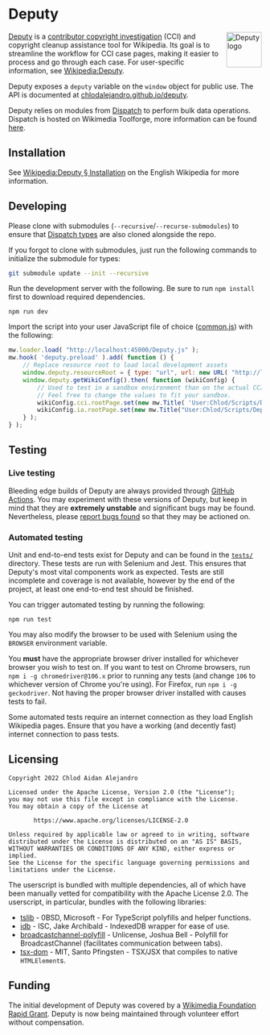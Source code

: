 # Deputy

<img align="right" width="70" height="70" alt="Deputy logo" src="https://upload.wikimedia.org/wikipedia/commons/2/2b/Deputy_logo.svg">

[Deputy](https://w.wiki/7NWR) is
a [contributor copyright investigation](https://en.wikipedia.org/wiki/Wikipedia:Contributor_copyright_investigations) (CCI) and copyright cleanup assistance tool for Wikipedia. Its goal is to streamline the workflow for CCI case pages, making it easier to
process and go through each case. For user-specific information, see [Wikipedia:Deputy](https://en.wikipedia.org/wiki/Wikipedia:Deputy).

Deputy exposes a `deputy` variable on the `window` object for public use. The API is documented
at [chlodalejandro.github.io/deputy](https://chlodalejandro.github.io/deputy/classes/Deputy.html).

Deputy relies on modules from [Dispatch](https://github.com/ChlodAlejandro/deputy-dispatch) to
perform bulk data operations. Dispatch is hosted on Wikimedia Toolforge, more information can be
found [here](https://github.com/ChlodAlejandro/deputy-dispatch#README).

## Installation
See [Wikipedia:Deputy § Installation](https://en.wikipedia.org/wiki/Wikipedia:Deputy#Installation) on the English Wikipedia for more information.

## Developing

Please clone with submodules (`--recursive`/`--recurse-submodules`) to ensure that
[Dispatch types](https://github.com/ChlodAlejandro/deputy-dispatch-types)
are also cloned alongside the repo.

If you forgot to clone with submodules, just run the following commands to
initialize the submodule for types:
```bash
git submodule update --init --recursive
```

Run the development server with the following. Be sure to run `npm install` first to download required dependencies.

```shell
npm run dev
```

Import the script into your user JavaScript file of
choice ([common.js](https://en.wikipedia.org/wiki/Special:MyPage/common.js)) with the following:

```js
mw.loader.load( "http://localhost:45000/Deputy.js" );
mw.hook( 'deputy.preload' ).add( function () {
	// Replace resource root to load local development assets
	window.deputy.resourceRoot = { type: "url", url: new URL( "http://localhost:45000/" ) };
	window.deputy.getWikiConfig().then( function (wikiConfig) {
		// Used to test in a sandbox environment than on the actual CCI pagespace.
		// Feel free to change the values to fit your sandbox.
		wikiConfig.cci.rootPage.set(new mw.Title( 'User:Chlod/Scripts/Deputy/tests' ));
		wikiConfig.ia.rootPage.set(new mw.Title("User:Chlod/Scripts/Deputy/tests/Problems"));
	} );
} );
```

## Testing

### Live testing

Bleeding edge builds of Deputy are always provided through [GitHub Actions](https://github.com/ChlodAlejandro/deputy/actions). You may experiment with these versions of Deputy, but keep in mind that they are **extremely unstable**
and significant bugs may be found. Nevertheless,
please [report bugs found](https://github.com/ChlodAlejandro/deputy/issues) so that they may be actioned on.

### Automated testing

Unit and end-to-end tests exist for Deputy and can be found in the [`tests/`](tests) directory. These tests are run with
Selenium and Jest. This ensures that Deputy's most vital components work as expected. Tests are still incomplete and
coverage is not available, however by the end of the project, at least one end-to-end test should be finished.

You can trigger automated testing by running the following:

```shell
npm run test
```

You may also modify the browser to be used with Selenium using the `BROWSER` environment variable.

You **must** have the appropriate browser driver installed for whichever browser you wish to test on. If you want to test on Chrome browsers, run `npm i -g chromedriver@106.x` prior to running any tests (and change `106` to whichever version of Chrome you're using). For Firefox, run `npm i -g geckodriver`. Not having the proper browser driver installed with causes tests to fail.

Some automated tests require an internet connection as they load English Wikipedia pages. Ensure that you have a working (and decently fast) internet connection to pass tests.

## Licensing

```
Copyright 2022 Chlod Aidan Alejandro

Licensed under the Apache License, Version 2.0 (the "License");
you may not use this file except in compliance with the License.
You may obtain a copy of the License at

       https://www.apache.org/licenses/LICENSE-2.0

Unless required by applicable law or agreed to in writing, software
distributed under the License is distributed on an "AS IS" BASIS,
WITHOUT WARRANTIES OR CONDITIONS OF ANY KIND, either express or implied.
See the License for the specific language governing permissions and
limitations under the License.
```

The userscript is bundled with multiple dependencies, all of which have been manually vetted for compatibility with the
Apache License 2.0. The userscript, in particular, bundles with the following libraries:

* [tslib](https://github.com/Microsoft/tslib) - 0BSD, Microsoft - For TypeScript polyfills and helper functions.
* [idb](https://github.com/jakearchibald/idb) - ISC, Jake Archibald - IndexedDB wrapper for ease of use.
* [broadcastchannel-polyfill](https://github.com/JSmith01/broadcastchannel-polyfill) - Unlicense, Joshua Bell - Polyfill
  for BroadcastChannel (facilitates communication between tabs).
* [tsx-dom](https://github.com/Lusito/tsx-dom) - MIT, Santo Pfingsten - TSX/JSX that compiles to native `HTMLElement`s.

## Funding

The initial development of Deputy was covered by a [Wikimedia Foundation Rapid Grant](https://w.wiki/4xk$). Deputy is now being maintained through volunteer effort without compensation.
